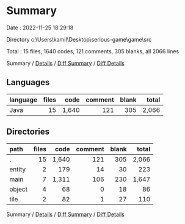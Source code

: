 # Summary

Date : 2022-11-25 18:29:18

Directory c:\\Users\\kamil\\Desktop\\serious-game\\game\\src

Total : 15 files,  1640 codes, 121 comments, 305 blanks, all 2066 lines

Summary / [Details](details.md) / [Diff Summary](diff.md) / [Diff Details](diff-details.md)

## Languages
| language | files | code | comment | blank | total |
| :--- | ---: | ---: | ---: | ---: | ---: |
| Java | 15 | 1,640 | 121 | 305 | 2,066 |

## Directories
| path | files | code | comment | blank | total |
| :--- | ---: | ---: | ---: | ---: | ---: |
| . | 15 | 1,640 | 121 | 305 | 2,066 |
| entity | 2 | 179 | 14 | 30 | 223 |
| main | 7 | 1,311 | 106 | 230 | 1,647 |
| object | 4 | 68 | 0 | 18 | 86 |
| tile | 2 | 82 | 1 | 27 | 110 |

Summary / [Details](details.md) / [Diff Summary](diff.md) / [Diff Details](diff-details.md)